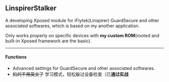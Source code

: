 ## LinspirerStalker
A developing Xposed module for iFlytek(Linspirer) GuardSecure and other associated softwares, which is based on my another application.

Only works properly on specific devices with **my custom ROM**(rooted and built-in Xposed framework are the basic).
***
#### Functions
- Advanced settings for GuardSecure and other associated softwares.
- ~~妈的不用英文了~~ 学习模式，轻松躲过设备检查（已**通过实战**
